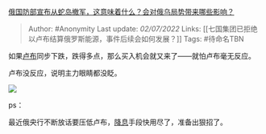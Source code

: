 [俄国防部宣布从蛇岛撤军️，这意味着什么？会对俄乌局势带来哪些影响？](https://www.zhihu.com/question/540790345/answer/2552604956)

> Author: #Anonymity 
Last update: *02/07/2022* 
Links: [[七国集团已拒绝以卢布结算俄罗斯能源，事件后续会如何发展？]]
Tags: #待命名TBN 

如果[卢布](https://www.zhihu.com/search?q=%E5%8D%A2%E5%B8%83&search_source=Entity&hybrid_search_source=Entity&hybrid_search_extra=%7B%22sourceType%22%3A%22answer%22%2C%22sourceId%22%3A2552604956%7D)同步下跌，跌得多点，那么买入机会就又来了——就怕卢布毫无反应。

卢布没反应，说明主力眼睛都没眨。

![](https://pic1.zhimg.com/50/v2-c81fcc6c9c90695767dba192a1d23f8f_720w.jpg?source=1940ef5c)

  

ps：

最近俄央行不断放话要压低卢布，[降息](https://www.zhihu.com/search?q=%E9%99%8D%E6%81%AF&search_source=Entity&hybrid_search_source=Entity&hybrid_search_extra=%7B%22sourceType%22%3A%22answer%22%2C%22sourceId%22%3A2552604956%7D)手段快用尽了，准备出狠招了。